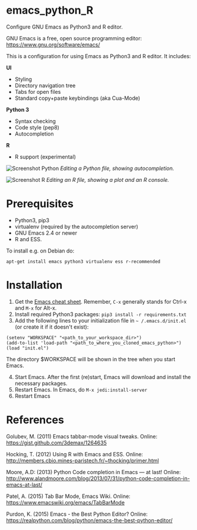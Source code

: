 # emacs_python_R
Configure GNU Emacs as Python3 and R editor.

GNU Emacs is a free, open source programming editor: https://www.gnu.org/software/emacs/

This is a configuration for using Emacs as Python3 and R editor. It includes:

__UI__
* Styling
* Directory navigation tree
* Tabs for open files
* Standard copy+paste keybindings (aka Cua-Mode)

__Python 3__
* Syntax checking
* Code style (pep8)
* Autocompletion

__R__
* R support (experimental)

![Screenshot Python](https://user-images.githubusercontent.com/679068/32175197-7c48b802-bd84-11e7-8828-650a30a0c368.png)
_Editing a Python file, showing autocompletion._

![Screenshot R](https://user-images.githubusercontent.com/679068/32298019-58b13a4e-bf51-11e7-9bf4-55ec4a0c3127.png)
_Editing an R file, showing a plot and an R console._

# Prerequisites
* Python3, pip3
* virtualenv (required by the autocompletion server)
* GNU Emacs 2.4 or newer
* R and ESS.

To install e.g. on Debian do:
```
apt-get install emacs python3 virtualenv ess r-recommended
```

# Installation
1. Get the [Emacs cheat sheet](https://www.gnu.org/software/emacs/refcards/pdf/refcard.pdf). Remember, `C-x` generally stands for Ctrl-x and `M-x` for Alt-x. 
2. Install required Python3 packages: `pip3 install -r requirements.txt`
3. Add the following lines to your initialization file in  `~ /.emacs.d/init.el` (or create it if it doesn't exist):
```
(setenv "WORKSPACE" "<path_to_your_workspace_dir>")
(add-to-list 'load-path "<path_to_where_you_cloned_emacs_python>")
(load "init.el")
```
The directory $WORKSPACE will be shown in the tree when you start Emacs.

4. Start Emacs. After the first (re)start, Emacs will download and install the necessary packages.
5. Restart Emacs. In Emacs, do `M-x jedi:install-server`
6. Restart Emacs

# References
Golubev, M. (2011) Emacs tabbar-mode visual tweaks. Online: https://gist.github.com/3demax/1264635 

Hocking, T. (2012) Using R with Emacs and ESS. Online: http://members.cbio.mines-paristech.fr/~thocking/primer.html

Moore, A.D: (2013) Python Code completion in Emacs — at last! Online: http://www.alandmoore.com/blog/2013/07/31/python-code-completion-in-emacs-at-last/

Patel, A. (2015) Tab Bar Mode, Emacs Wiki. Online: https://www.emacswiki.org/emacs/TabBarMode 

Purdon​, K. (2015) Emacs - the Best Python Editor? Online: https://realpython.com/blog/python/emacs-the-best-python-editor/
